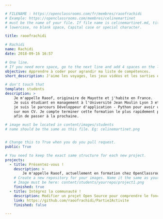 ```yaml
---

# FILENAME : https://openclassrooms.com/fr/membres/raoofrachidi
# Example: https://openclassrooms.com/membres/celinemartinet
# must be the name of your file. If file name is celinemartinet.md, title is celinemartinet.
# lowercase, no blank space, Capital case or special character.

title: raoofrachidi

# Rachidi
name: Rachidi
date: 2018-09-16 16:57

# One line.
# If you need more space, go to the next line and add 4 spaces on the left, as in 'description'.
objective: Apprendre à coder pour agrandir ma liste de compétences.
short_description: J'aime les voyages, les jeux vidéos et les sorties entre amis.

# don't touch that
template: students
description: >
    Je m'appelle Raoof, originaire de Mayotte et j'habite en France.
	Je suis étudiant en management à l'Université Jean Moulin Lyon 3 et 
	je suis le parcours Développeur d'application - Python pour avoir un plus 
	sur mon CV. Je compte terminer cette formation le plus rapidement possible
	afin de passer à la prochaine.

# image must be located in content/images/students
# name should be the same as this file. Eg: celinemartinet.png


# Change this to True when you do you pull request.
public: True

# You need to keep the exact same structure for each new project.
projects:
  - title: Présentez-vous !
    description: >
	    Je m'appelle Raoof, actuellement en formation chez OpenClassrooms, voici mon profil LinkedIn, https://www.linkedin.com/in/raoof-rachidi-318b5014b/
    # Create a new repository for your images. Name it the same as your nickname and profile picture.
    # Image must be here: content/students/yourrepo/project1.png
	finished: true
  - title: Intégrez la communauté !
    description: Modifier un projet Open Source pour comprendre le fonctionnement de Git, de Github et des pull requests. 
    link: https://github.com/raoofrachidi/Partie2Activite
    finished: false

---
```

